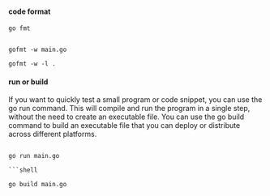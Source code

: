 #### code format

```shell
go fmt 
```

```shell

gofmt -w main.go

gofmt -w -l .
```

#### run or build

If you want to quickly test a small program or code snippet, you can use the go run command. This will compile and run the program in a single step, without the need to create an executable file. You can use the go build command to build an executable file that you can deploy or distribute across different platforms.

```shell

go run main.go

```shell

go build main.go

```